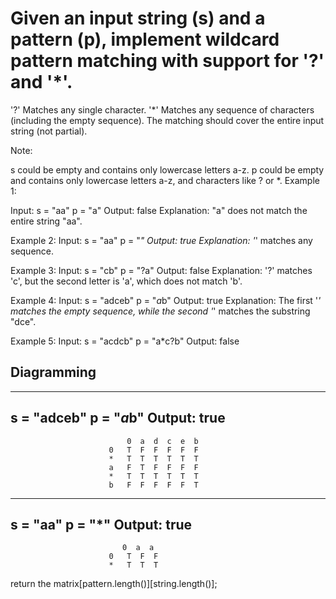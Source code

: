 
# Given an input string (s) and a pattern (p), implement wildcard pattern matching with support for '?' and '*'.

'?' Matches any single character.
'*' Matches any sequence of characters (including the empty sequence).
The matching should cover the entire input string (not partial).

Note:

s could be empty and contains only lowercase letters a-z.
p could be empty and contains only lowercase letters a-z, and characters like ? or *.
Example 1:

Input:
s = "aa"
p = "a"
Output: false
Explanation: "a" does not match the entire string "aa".

Example 2:
Input:
s = "aa"
p = "*"
Output: true
Explanation: '*' matches any sequence.

Example 3:
Input:
s = "cb"
p = "?a"
Output: false
Explanation: '?' matches 'c', but the second letter is 'a', which does not match 'b'.

Example 4:
Input:
s = "adceb"
p = "*a*b"
Output: true
Explanation: The first '*' matches the empty sequence, while the second '*' matches the substring "dce".

Example 5:
Input:
s = "acdcb"
p = "a*c?b"
Output: false

## Diagramming
-----------------------------------------------------------------------------
s = "adceb"
p = "*a*b"
Output: true
--------------------------
                              0  a  d  c  e  b
                          0   T  F  F  F  F  F
                          *   T  T  T  T  T  T  
                          a   F  T  F  F  F  F  
                          *   T  T  T  T  T  T 
                          b   F  F  F  F  F  T
---------------------------------
s = "aa"
p = "*"
Output: true
------------------------------------------
                             0  a  a
                          0   T  F  F
                          *   T  T  T
                          
return the matrix[pattern.length()][string.length()];
